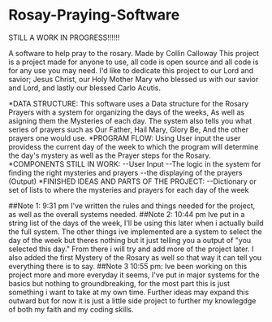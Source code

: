 # Rosay-Praying-Software
STILL A WORK IN PROGRESS!!!!!!


A software to help pray to the rosary.
Made by Collin Calloway
This project is a project made for anyone to use, all code is open source and all code is for any use you may need.
I'd like to dedicate this project to our Lord and savior; Jesus Christ, our Holy Mother Mary who blessed us with our savior and Lord, and lastly our blessed Carlo Acutis.

*DATA STRUCTURE:
    This software uses a Data structure for the Rosary Prayers with a system for organizing the days of the weeks, As well as asigning them the Mysteries of each day. 
    The system also tells you what series of prayers such as Our Father, Hail Mary, Glory Be, And the other prayers one would use.
*PROGRAM FLOW:
    Using User input the user providess the current day of the week to which the program will determine the day's mystery as well as the Prayer steps for the Rosary.
*COMPONENTS STILL IN WORK:
    --User Input
    --The logic in the system for finding the right mysteries and prayers
    --the displaying of the prayers (Output)
*FINISHED IDEAS AND PARTS OF THE PROJECT:
    --Dictionary or set of lists to where the mysteries and prayers for each day of the week


##Note 1: 9:31 pm
    I've written the rules and things needed for the project, as well as the overall systems needed.
##Note 2: 10:44 pm
    Ive put in a string list of the days of the week, I'll be using this later when i actually build the full system. The other things ive implemented are a system to select the day of the week but theres nothing but it just telling you a output of "you selected this day." From there i will try and add more of the project later. I also added the first Mystery of the Rosary as well so that way it can tell you everything there is to say.
##Note 3 10:55 pm: Ive been working on this project more and more everyday it seems, I've put in major systems for the basics but nothing to groundbreaking, for the most part this is just something i want to take at my own time. Further ideas may expand this outward but for now it is just a little side project to further my knowlegdge of both my faith and my coding skills.
